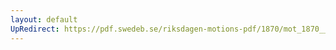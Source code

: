 ```yaml
---
layout: default
UpRedirect: https://pdf.swedeb.se/riksdagen-motions-pdf/1870/mot_1870__ak__00258/mot_1870__ak__00258_004.pdf
---
```


